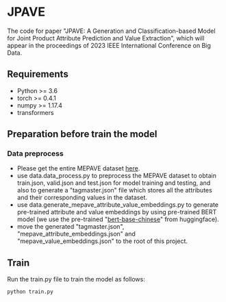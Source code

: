 # JPAVE
The code for paper "JPAVE: A Generation and Classification-based Model for Joint Product Attribute Prediction and Value Extraction", which will appear in the proceedings of 2023 IEEE International Conference on Big Data.

## Requirements
+ Python >= 3.6
+ torch >= 0.4.1
+ numpy >= 1.17.4
+ transformers

## Preparation before train the model
### Data preprocess
+ Please get the entire MEPAVE dataset [here](https://github.com/jd-aig/JAVE).
+ use data.data_process.py to preprocess the MEPAVE dataset to obtain train.json, valid.json and test.json for model training and testing, and also to generate a "tagmaster.json" file which stores all the attributes and their corresponding values in the dataset.
+ use data.generate_mepave_attribute_value_embeddings.py to generate pre-trained attribute and value embeddings by using pre-trained BERT model (we use the pre-trained "[bert-base-chinese](https://huggingface.co/bert-base-chinese)" from huggingface).
+ move the generated "tagmaster.json", "mepave_attribute_embeddings.json" and "mepave_value_embeddings.json" to the root of this project.

## Train
Run the train.py file to train the model as follows:
```bash
python train.py
```

